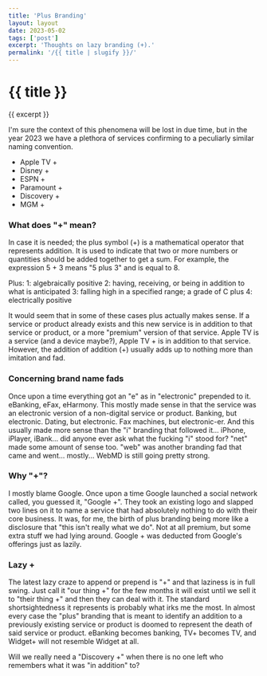 ```yaml
---
title: 'Plus Branding'
layout: layout
date: 2023-05-02
tags: ['post']
excerpt: 'Thoughts on lazy branding (+).'
permalink: '/{{ title | slugify }}/'
---
```


<hgroup>
	<h1>{{ title }}</h1>
	<p>{{ excerpt }}</p>
</hgroup>


I'm sure the context of this phenomena will be lost in due time, but in the year 2023 we have a plethora of services confirming to a peculiarly similar naming convention.

* Apple TV +
* Disney +
* ESPN +
* Paramount +
* Discovery +
* MGM +

### What does "+" mean?

In case it is needed; the plus symbol (+) is a mathematical operator that represents addition. It is used to indicate that two or more numbers or quantities should be added together to get a sum. For example, the expression 5 + 3 means "5 plus 3" and is equal to 8.

Plus:
1: algebraically positive
2: having, receiving, or being in addition to what is anticipated
3: falling high in a specified range; a grade of C plus
4: electrically positive

It would seem that in some of these cases plus actually makes sense.  If a service or product already exists and this new service is in addition to that service or product, or a more "premium" version of that service.  Apple TV is a service (and a device maybe?), Apple TV + is in addition to that service.  However, the addition of addition (+) usually adds up to nothing more than imitation and fad.

### Concerning brand name fads

Once upon a time everything got an "e" as in "electronic" prepended to it.  eBanking, eFax, eHarmony.  This mostly made sense in that the service was an electronic version of a non-digital service or product.  Banking, but electronic.  Dating, but electronic.  Fax machines, but electronic-er.  And this usually made more sense than the "i" branding that followed it... iPhone, iPlayer, iBank... did anyone ever ask what the fucking "i" stood for?  "net" made some amount of sense too.  "web" was another branding fad that came and went... mostly... WebMD is still going pretty strong.

### Why "+"?

I mostly blame Google.  Once upon a time Google launched a social network called, you guessed it, "Google +".  They took an existing logo and slapped two lines on it to name a service that had absolutely nothing to do with their core business.  It was, for me, the birth of plus branding being more like a disclosure that "this isn't really what we do".  Not at all premium, but some extra stuff we had lying around.  Google + was deducted from Google's offerings just as lazily.

### Lazy +

The latest lazy craze to append or prepend is "+" and that laziness is in full swing.  Just call it "our thing +" for the few months it will exist until we sell it to "their thing +" and then they can deal with it.   The standard shortsightedness it represents is probably what irks me the most.  In almost every case the "plus" branding that is meant to identify an addition to a previously existing service or product is doomed to represent the death of said service or product. eBanking becomes banking, TV+ becomes TV, and Widget+ will not resemble Widget at all.

Will we really need a "Discovery +" when there is no one left who remembers what it was "in addition" to?
